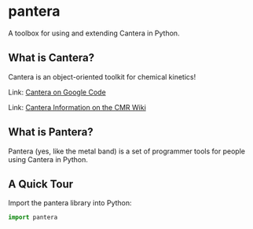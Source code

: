 pantera
=======

A toolbox for using and extending Cantera in Python.

## What is Cantera?

Cantera is an object-oriented toolkit for chemical kinetics! 

Link: [Cantera on Google Code](https://code.google.com/p/cantera/)

Link: [Cantera Information on the CMR Wiki](http://charlesmartinreid.com/wiki/CanteraOutline)

## What is Pantera?

Pantera (yes, like the metal band) is a set of programmer tools 
for people using Cantera in Python.

## A Quick Tour

Import the pantera library into Python:

```python
import pantera
```


